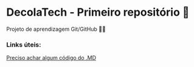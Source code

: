 # DecolaTech - Primeiro repositório 🥇

Projeto de aprendizagem Git/GitHub 🦸‍♀️

### Links úteis:
[Preciso achar algum código do .MD](https://www.markdownguide.org)
